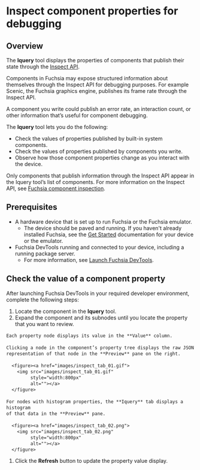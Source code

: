 # Inspect component properties for debugging

## Overview

The **Iquery** tool displays the properties of components that publish their
state through the [Inspect API](/docs/development/diagnostics/inspect).

Components in Fuchsia may expose structured information about themselves through
the Inspect API for debugging purposes. For example Scenic, the Fuchsia graphics
engine, publishes its frame rate through the Inspect API.

A component you write could publish an error rate, an interaction count, or
other information that’s useful for component debugging.

The **Iquery** tool lets you do the following:

  *   Check the values of properties published by built-in system components.
  *   Check the values of properties published by components you write.
  *   Observe how those component properties change as you interact with
      the device.

Only components that publish information through the Inspect API appear in the
Iquery tool’s list of components. For more information on the Inspect API,
see [Fuchsia component inspection](/docs/development/diagnostics/inspect).

## Prerequisites

*   A hardware device that is set up to run Fuchsia or the Fuchsia emulator.
    *   The device should be paved and running. If you haven't already
    installed Fuchsia, see the [Get Started](/docs/get-started/README.md)
    documentation for your device or the emulator.
*   Fuchsia DevTools running and connected to your device, including a
    running package server.
    *   For more information, see [Launch Fuchsia DevTools](/docs/development/monitoring/devtools/launch-devtools.md).

## Check the value of a component property

After launching Fuchsia DevTools in your required developer environment,
complete the following steps:

  1. Locate the component in the **Iquery** tool.
  1. Expand the component and its subnodes until you locate the property that
     you want to review.

    Each property node displays its value in the **Value** column.

    Clicking a node in the component’s property tree displays the raw JSON
    representation of that node in the **Preview** pane on the right.

      <figure><a href="images/inspect_tab_01.gif">
        <img src="images/inspect_tab_01.gif"
             style="width:800px"
             alt=""></a>
      </figure>

    For nodes with histogram properties, the **Iquery** tab displays a histogram
    of that data in the **Preview** pane.

      <figure><a href="images/inspect_tab_02.png">
        <img src="images/inspect_tab_02.png"
             style="width:800px"
             alt=""></a>
      </figure>

  1. Click the **Refresh** button to update the property value display.

